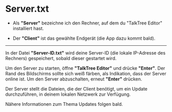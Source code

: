 # Server.txt

- Als **"Server"** bezeichne ich den Rechner, auf dem du "TalkTree Editor" installiert hast.

- Der **"Client"** ist das gewählte Endgerät (die App dazu kommt bald).

---

In der Datei **"Server-ID.txt"** wird deine Server-ID (die lokale IP-Adresse des Rechners) gespeichert, sobald dieser gestartet wird.

Um den Server zu starten, öffne **"TalkTree Editor"** und drücke **"Enter"**. Der Rand des Bildschirms sollte sich weiß färben, als Indikation, dass der Server online ist. Um den Server abzuschalten, erneut **"Enter"** drücken.

Der Server stellt die Dateien, die der Client benötigt, um ein Update durchzuführen, in deinem lokalen Netzwerk zur Verfügung.

Nähere Informationen zum Thema Updates folgen bald.
